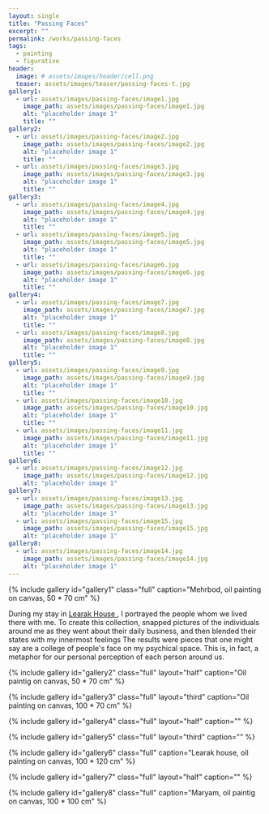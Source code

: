```yaml
---
layout: single
title: "Passing Faces"
excerpt: ""
permalink: /works/passing-faces
tags:
  - painting
  - figurative
header:
  image: # assets/images/header/cell.png
  teaser: assets/images/teaser/passing-faces-t.jpg 
gallery1:
  - url: assets/images/passing-faces/image1.jpg
    image_path: assets/images/passing-faces/image1.jpg
    alt: "placeholder image 1"
    title: ""
gallery2:
  - url: assets/images/passing-faces/image2.jpg
    image_path: assets/images/passing-faces/image2.jpg
    alt: "placeholder image 1"
    title: ""
  - url: assets/images/passing-faces/image3.jpg
    image_path: assets/images/passing-faces/image3.jpg
    alt: "placeholder image 1"
    title: ""
gallery3:
  - url: assets/images/passing-faces/image4.jpg
    image_path: assets/images/passing-faces/image4.jpg
    alt: "placeholder image 1"
    title: ""
  - url: assets/images/passing-faces/image5.jpg
    image_path: assets/images/passing-faces/image5.jpg
    alt: "placeholder image 1"
    title: ""
  - url: assets/images/passing-faces/image6.jpg
    image_path: assets/images/passing-faces/image6.jpg
    alt: "placeholder image 1"
    title: ""
gallery4:
  - url: assets/images/passing-faces/image7.jpg
    image_path: assets/images/passing-faces/image7.jpg
    alt: "placeholder image 1"
    title: ""
  - url: assets/images/passing-faces/image8.jpg
    image_path: assets/images/passing-faces/image8.jpg
    alt: "placeholder image 1"
    title: ""
gallery5:
  - url: assets/images/passing-faces/image9.jpg
    image_path: assets/images/passing-faces/image9.jpg
    alt: "placeholder image 1"
    title: ""
  - url: assets/images/passing-faces/image10.jpg
    image_path: assets/images/passing-faces/image10.jpg
    alt: "placeholder image 1"
    title: ""	 
  - url: assets/images/passing-faces/image11.jpg
    image_path: assets/images/passing-faces/image11.jpg
    alt: "placeholder image 1"
    title: ""
gallery6:
  - url: assets/images/passing-faces/image12.jpg
    image_path: assets/images/passing-faces/image12.jpg
    alt: "placeholder image 1"
gallery7:
  - url: assets/images/passing-faces/image13.jpg
    image_path: assets/images/passing-faces/image13.jpg
    alt: "placeholder image 1"
  - url: assets/images/passing-faces/image15.jpg
    image_path: assets/images/passing-faces/image15.jpg
    alt: "placeholder image 1"
gallery8:
  - url: assets/images/passing-faces/image14.jpg
    image_path: assets/images/passing-faces/image14.jpg
    alt: "placeholder image 1"
---
```


{% include gallery id="gallery1" class="full" caption="Mehrbod, oil painting on canvas, 50 * 70 cm" %}

During my stay in <a href="https://www.instagram.com/learak.house/" > Learak House </a>, I portrayed the people whom we lived there with me. To create this collection, snapped pictures of the individuals around me as they went about their daily business, and then blended their states with my innermost feelings The results were pieces that one might say are a college of people's face on my psychical space. This is, in fact, a metaphor for our personal perception of each person around us.

{% include gallery id="gallery2" class="full" layout="half" caption="Oil paintig on canvas, 50 * 70 cm" %}

{% include gallery id="gallery3" class="full" layout="third" caption="Oil painting on canvas, 100 * 70 cm" %}

{% include gallery id="gallery4" class="full" layout="half" caption="" %}

{% include gallery id="gallery5" class="full" layout="third" caption="" %}

{% include gallery id="gallery6" class="full" caption="Learak house, oil painting on canvas, 100 * 120 cm" %}

{% include gallery id="gallery7" class="full" layout="half" caption="" %}

{% include gallery id="gallery8" class="full" caption="Maryam, oil paintig on canvas, 100 * 100 cm" %}